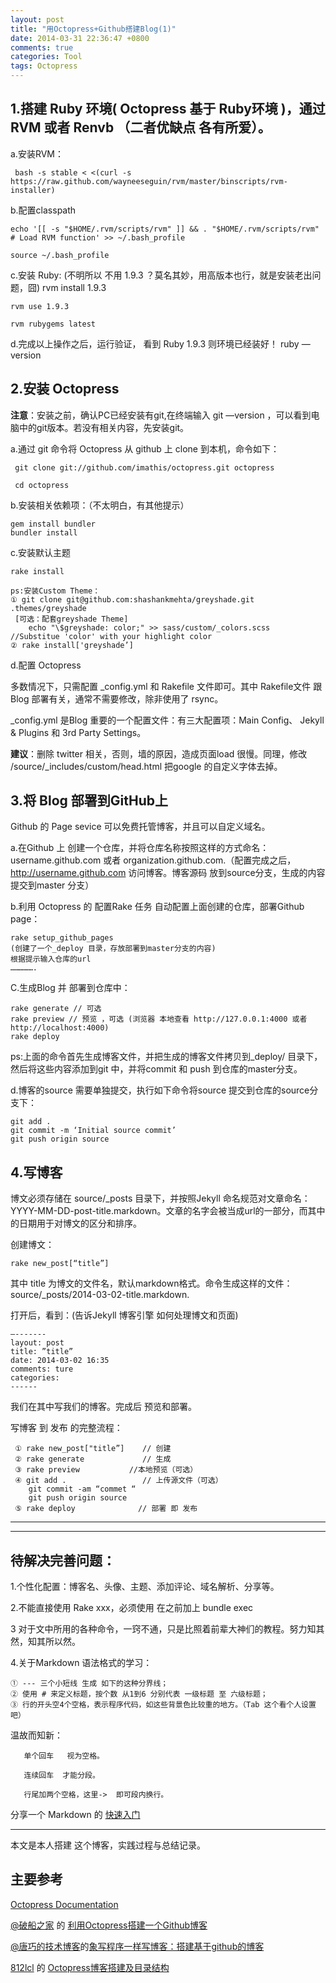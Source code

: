 ```yaml
---
layout: post
title: "用Octopress+Github搭建Blog(1)"
date: 2014-03-31 22:36:47 +0800
comments: true
categories: Tool
tags: Octopress
---
```




## 1.搭建 Ruby 环境( Octopress 基于 Ruby环境 )，通过RVM 或者 Renvb （二者优缺点 各有所爱）。
   
   a.安装RVM：
     
     bash -s stable < <(curl -s https://raw.github.com/wayneeseguin/rvm/master/binscripts/rvm-installer)
<!--more-->     
  
  b.配置classpath
  
  	echo '[[ -s "$HOME/.rvm/scripts/rvm" ]] && . "$HOME/.rvm/scripts/rvm" # Load RVM function' >> ~/.bash_profile 
   
    source ~/.bash_profile
  c.安装 Ruby: (不明所以  不用  1.9.3 ？莫名其妙，用高版本也行，就是安装老出问题，囧)
    rvm install 1.9.3   
   
    rvm use 1.9.3
     
    rvm rubygems latest
   d.完成以上操作之后，运行验证， 看到 Ruby 1.9.3 则环境已经装好！
    ruby —version

    
   
## 2.安装 Octopress
   **注意**：安装之前，确认PC已经安装有git,在终端输入 git —version ，可以看到电脑中的git版本。若没有相关内容，先安装git。
   
   a.通过 git 命令将 Octopress 从 github 上 clone 到本机，命令如下：
   
     git clone git://github.com/imathis/octopress.git octopress
      
     cd octopress
   b.安装相关依赖项：（不太明白，有其他提示）
   
    gem install bundler
    bundler install
   c.安装默认主题
   
    rake install
    
    ps:安装Custom Theme：
    ① git clone git@github.com:shashankmehta/greyshade.git .themes/greyshade
     [可选：配套greyshade Theme]
        echo "\$greyshade: color;" >> sass/custom/_colors.scss     //Substitue 'color' with your highlight color
    ② rake install['greyshade’]
    
    
 d.配置 Octopress
    
   多数情况下，只需配置 _config.yml 和 Rakefile 文件即可。其中 Rakefile文件 跟Blog 部署有关，通常不需要修改，除非使用了 rsync。
   
   _config.yml 是Blog 重要的一个配置文件：有三大配置项：Main Config、 Jekyll & Plugins 和 3rd Party Settings。
    
   **建议**：删除 twitter 相关，否则，墙的原因，造成页面load 很慢。同理，修改 /source/_includes/custom/head.html 把google 的自定义字体去掉。

## 3.将 Blog 部署到GitHub上
   Github 的 Page sevice  可以免费托管博客，并且可以自定义域名。
  
a.在Github 上 创建一个仓库，并将仓库名称按照这样的方式命名：username.github.com 或者 organization.github.com.（配置完成之后，http://username.github.com 访问博客。博客源码 放到source分支，生成的内容提交到master 分支）
    
b.利用 Octopress 的 配置Rake 任务 自动配置上面创建的仓库，部署Github page：

    rake setup_github_pages
    (创建了一个_deploy 目录，存放部署到master分支的内容)
    根据提示输入仓库的url
    …………….
    
 C.生成Blog 并 部署到仓库中：
  
    rake generate // 可选
    rake preview // 预览 ，可选 (浏览器 本地查看 http://127.0.0.1:4000 或者http://localhost:4000)
    rake deploy    
    
   ps:上面的命令首先生成博客文件，并把生成的博客文件拷贝到_deploy/ 目录下，然后将这些内容添加到git 中，并将commit 和 push 到仓库的master分支。
    
  d.博客的source 需要单独提交，执行如下命令将source 提交到仓库的source分支下：
  
    git add .
    git commit -m ‘Initial source commit’
    git push origin source

## 4.写博客
  博文必须存储在 source/_posts 目录下，并按照Jekyll 命名规范对文章命名：YYYY-MM-DD-post-title.markdown。文章的名字会被当成url的一部分，而其中的日期用于对博文的区分和排序。
  
   创建博文：
   
    rake new_post[“title”]
   
   其中 title 为博文的文件名，默认markdown格式。命令生成这样的文件：source/_posts/2014-03-02-title.markdown.
   
   打开后，看到：(告诉Jekyll 博客引擎 如何处理博文和页面)
    
    —-------
    layout: post
    title: ”title”
    date: 2014-03-02 16:35
    comments: ture
    categories:
    ------
   我们在其中写我们的博客。完成后 预览和部署。

 写博客 到 发布 的完整流程：
 
 	 ① rake new_post["title”]    // 创建
	 ② rake generate             // 生成
     ③ rake preview			  //本地预览（可选）
     ④ git add .                 // 上传源文件（可选）
  	    git commit -am “commet “	
  	    git push origin source
     ⑤ rake deploy              // 部署 即 发布




---
---
## 待解决完善问题：

1.个性化配置：博客名、头像、主题、添加评论、域名解析、分享等。

2.不能直接使用 Rake xxx，必须使用 在之前加上  bundle exec 

3 对于文中所用的各种命令，一窍不通，只是比照着前辈大神们的教程。努力知其然，知其所以然。

4.关于Markdown 语法格式的学习：
	
	① --- 三个小短线 生成 如下的这种分界线；
	② 使用 # 来定义标题，按个数 从1到6 分别代表 一级标题 至 六级标题；
	③ 行的开头空4个空格，表示程序代码，如这些背景色比较重的地方。（Tab 这个看个人设置吧）
	
温故而知新：

	   单个回车   视为空格。

	   连续回车	 才能分段。

	   行尾加两个空格，这里->  即可段内换行。
	
分享一个 Markdown 的 [快速入门](http://www.ituring.com.cn/article/23)

---
本文是本人搭建 这个博客，实践过程与总结记录。

## 主要参考
 
[Octopress Documentation](http://octopress.org/docs/)

[@破船之家](http://beyondvincent.com/) 的 [利用Octopress搭建一个Github博客](http://beyondvincent.com/blog/2013/08/03/108-creating-a-github-blog-using-octopress/)

[@唐巧的技术博客](http://blog.devtang.com/)的[象写程序一样写博客：搭建基于github的博客](http://blog.devtang.com/blog/2012/02/10/setup-blog-based-on-github/)

[812lcl](http://812lcl.com/) 的 [Octopress博客搭建及目录结构](http://812lcl.com/blog/2013/10/25/octopressbo-ke-da-jian-ji-mu-lu-jie-gou/)


